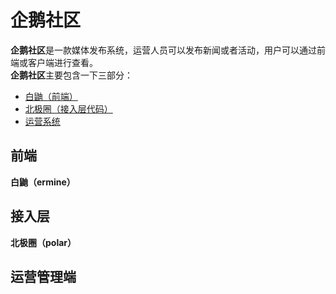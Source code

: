 # 企鹅社区
**企鹅社区**是一款媒体发布系统，运营人员可以发布新闻或者活动，用户可以通过前端或客户端进行查看。  
**企鹅社区**主要包含一下三部分：
- [白鼬（前端）](#前端)
- [北极圈（接入层代码）](#接入层)
- [运营系统](#运营管理端)
## 前端
**白鼬（ermine）**
## 接入层
**北极圈（polar）**
## 运营管理端
